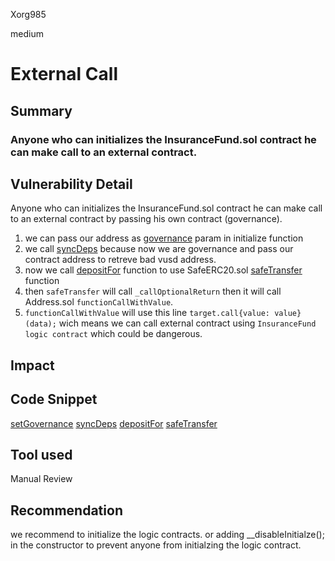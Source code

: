 Xorg985

medium

# External Call

## Summary
### Anyone who can initializes the InsuranceFund.sol contract he can make call to an external contract.

## Vulnerability Detail
Anyone who can initializes the InsuranceFund.sol contract he can make call to an external contract by passing his own contract (governance).
1. we can pass our address as [governance](https://github.com/hubble-exchange/hubble-protocol/blob/d89714101dd3494b132a3e3f9fed9aca4e19aef6/contracts/InsuranceFund.sol#L68) param in initialize function
2. we call [syncDeps](https://github.com/hubble-exchange/hubble-protocol/blob/d89714101dd3494b132a3e3f9fed9aca4e19aef6/contracts/InsuranceFund.sol#L321) because now we are governance and pass our contract address to retreve bad vusd address.
3. now we call [depositFor](https://github.com/hubble-exchange/hubble-protocol/blob/d89714101dd3494b132a3e3f9fed9aca4e19aef6/contracts/InsuranceFund.sol#L89) function to use SafeERC20.sol [safeTransfer](https://github.com/hubble-exchange/hubble-protocol/blob/d89714101dd3494b132a3e3f9fed9aca4e19aef6/contracts/InsuranceFund.sol#L98) function 
4. then `safeTransfer` will call `_callOptionalReturn` then it will call Address.sol `functionCallWithValue`.
5. `functionCallWithValue` will use this line `target.call{value: value}(data);` wich means we can call external contract using `InsuranceFund logic contract` which could be dangerous.

## Impact

## Code Snippet
[setGovernance](https://github.com/hubble-exchange/hubble-protocol/blob/d89714101dd3494b132a3e3f9fed9aca4e19aef6/contracts/InsuranceFund.sol#L68)
[syncDeps](https://github.com/hubble-exchange/hubble-protocol/blob/d89714101dd3494b132a3e3f9fed9aca4e19aef6/contracts/InsuranceFund.sol#L321)
[depositFor](https://github.com/hubble-exchange/hubble-protocol/blob/d89714101dd3494b132a3e3f9fed9aca4e19aef6/contracts/InsuranceFund.sol#L89)
[safeTransfer](https://github.com/hubble-exchange/hubble-protocol/blob/d89714101dd3494b132a3e3f9fed9aca4e19aef6/contracts/InsuranceFund.sol#L98)


## Tool used

Manual Review

## Recommendation
we recommend to initialize the logic contracts. or adding __disableInitialze(); in the constructor to prevent anyone
from initialzing the logic contract.

